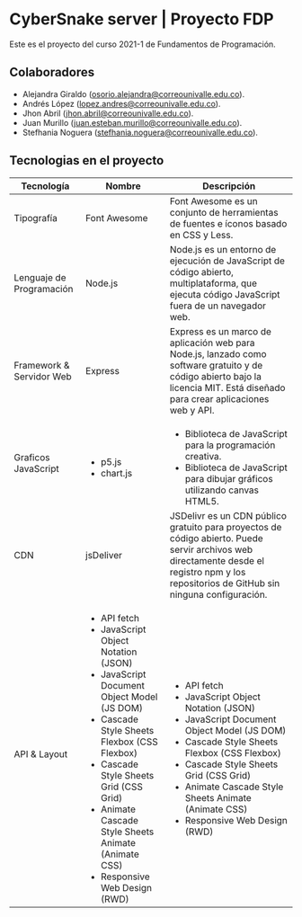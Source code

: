 # CyberSnake server | Proyecto FDP

Este es el proyecto del curso 2021-1 de Fundamentos de Programación.

## Colaboradores
- Alejandra Giraldo (osorio.alejandra@correounivalle.edu.co).
- Andrés López (lopez.andres@correounivalle.edu.co).
- Jhon Abril (jhon.abril@correounivalle.edu.co).
- Juan Murillo (juan.esteban.murillo@correounivalle.edu.co).
- Stefhania Noguera (stefhania.noguera@correounivalle.edu.co).

## Tecnologias en el proyecto

| Tecnología | Nombre | Descripción |
| --- | -- | - |
| Tipografía | Font Awesome | Font Awesome es un conjunto de herramientas de fuentes e íconos basado en CSS y Less. |
| Lenguaje de Programación | Node.js | Node.js es un entorno de ejecución de JavaScript de código abierto, multiplataforma, que ejecuta código JavaScript fuera de un navegador web. |
| Framework & Servidor Web | Express | Express es un marco de aplicación web para Node.js, lanzado como software gratuito y de código abierto bajo la licencia MIT. Está diseñado para crear aplicaciones web y API. |
| Graficos JavaScript | <ul style="margin-bottom: 0!important;"><li>p5.js</li><li>chart.js</li></ul> | <ul style="margin-bottom: 0!important;"><li>Biblioteca de JavaScript para la programación creativa.</li><li>Biblioteca de JavaScript para dibujar gráficos utilizando canvas HTML5.</li></ul> |
| CDN | jsDeliver | JSDelivr es un CDN público gratuito para proyectos de código abierto. Puede servir archivos web directamente desde el registro npm y los repositorios de GitHub sin ninguna configuración. |
| API & Layout | <ul style="margin-bottom: 0!important;"><li>API fetch</li><li>JavaScript Object Notation (JSON)</li><li>JavaScript Document Object Model (JS DOM)</li><li>Cascade Style Sheets Flexbox (CSS Flexbox)</li><li>Cascade Style Sheets Grid (CSS Grid)</li><li>Animate Cascade Style Sheets Animate (Animate CSS)</li><li>Responsive Web Design (RWD)</li></ul> | <ul style="margin-bottom: 0!important;"><li>API fetch</li><li>JavaScript Object Notation (JSON)</li><li>JavaScript Document Object Model (JS DOM)</li><li>Cascade Style Sheets Flexbox (CSS Flexbox)</li><li>Cascade Style Sheets Grid (CSS Grid)</li><li>Animate Cascade Style Sheets Animate (Animate CSS)</li><li>Responsive Web Design (RWD)</li></ul> |
